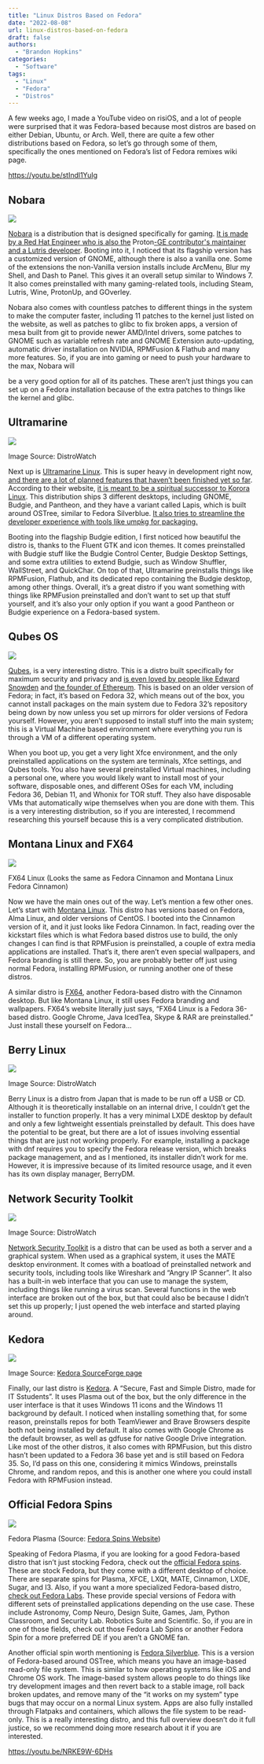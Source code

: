 ```yaml
---
title: "Linux Distros Based on Fedora"
date: "2022-08-08"
url: linux-distros-based-on-fedora
draft: false
authors:
  - "Brandon Hopkins"
categories:
  - "Software"
tags:
  - "Linux"
  - "Fedora"
  - "Distros"
---
```


A few weeks ago, I made a YouTube video on risiOS, and a lot of people were surprised that it was Fedora-based because most distros are based on either Debian, Ubuntu, or Arch. Well, there are quite a few other distributions based on Fedora, so let’s go through some of them, specifically the ones mentioned on Fedora’s list of Fedora remixes wiki page.

https://youtu.be/stIndl1YuIg

## Nobara

![](images/fedora-nobara.png)

[Nobara](https://nobaraproject.org/?ref=techhut.tv) is a distribution that is designed specifically for gaming. [It is made by a Red Hat Engineer who is also the](https://github.com/GloriousEggroll?ref=techhut.tv) Proton[\-GE contributor's maintainer and a Lutris developer](https://github.com/GloriousEggroll?ref=techhut.tv). Booting into it, I noticed that its flagship version has a customized version of GNOME, although there is also a vanilla one. Some of the extensions the non-Vanilla version installs include ArcMenu, Blur my Shell, and Dash to Panel. This gives it an overall setup similar to Windows 7. It also comes preinstalled with many gaming-related tools, including Steam, Lutris, Wine, ProtonUp, and GOverley.

Nobara also comes with countless patches to different things in the system to make the computer faster, including 11 patches to the kernel just listed on the website, as well as patches to glibc to fix broken apps, a version of mesa built from git to provide newer AMD/Intel drivers, some patches to GNOME such as variable refresh rate and GNOME Extension auto-updating, automatic driver installation on NVIDIA, RPMFusion & Flathub and many more features. So, if you are into gaming or need to push your hardware to the max, Nobara will

be a very good option for all of its patches. These aren’t just things you can set up on a Fedora installation because of the extra patches to things like the kernel and glibc.

## Ultramarine

![](images/fedora-ultramarine.png)

Image Source: DistroWatch

Next up is [Ultramarine Linux](https://ultramarine-linux.org/?ref=techhut.tv). This is super heavy in development right now, [and there are a lot of planned features that haven’t been finished yet so far](https://wiki.ultramarine-linux.org/?ref=techhut.tv#planned-features). According to their website, [it is meant to be a spiritual successor to Korora Linux](https://wiki.ultramarine-linux.org/?ref=techhut.tv#general-philosophy). This distribution ships 3 different desktops, including GNOME, Budgie, and Pantheon, and they have a variant called Lapis, which is built around OSTree, similar to Fedora Silverblue. [It also tries to streamline the developer experience with tools like umpkg for packaging.](https://wiki.ultramarine-linux.org/development/umpkg?ref=techhut.tv) 

Booting into the flagship Budgie edition, I first noticed how beautiful the distro is, thanks to the Fluent GTK and icon themes. It comes preinstalled with Budgie stuff like the Budgie Control Center, Budgie Desktop Settings, and some extra utilities to extend Budgie, such as Window Shuffler, WallStreet, and QuickChar. On top of that, Ultramarine preinstalls things like RPMFusion, Flathub, and its dedicated repo containing the Budgie desktop, among other things. Overall, it’s a great distro if you want something with things like RPMFusion preinstalled and don’t want to set up that stuff yourself, and it’s also your only option if you want a good Pantheon or Budgie experience on a Fedora-based system. 

## Qubes OS

![](images/fedora-qubes-os.png)

[Qubes](https://qubes-os.org/?ref=techhut.tv), is a very interesting distro. This is a distro built specifically for maximum security and privacy and [is even loved by people like Edward Snowden](https://twitter.com/Snowden/status/781493632293605376?ref=techhut.tv) and [the founder of Ethereum](https://twitter.com/vitalikbuterin/status/1086465679904038912?ref=techhut.tv). This is based on an older version of Fedora; in fact, it’s based on Fedora 32, which means out of the box, you cannot install packages on the main system due to Fedora 32’s repository being down by now unless you set up mirrors for older versions of Fedora yourself. However, you aren’t supposed to install stuff into the main system; this is a Virtual Machine based environment where everything you run is through a VM of a different operating system. 

When you boot up, you get a very light Xfce environment, and the only preinstalled applications on the system are terminals, Xfce settings, and Qubes tools. You also have several preinstalled Virtual machines, including a personal one, where you would likely want to install most of your software, disposable ones, and different OSes for each VM, including Fedora 36, Debian 11, and Whonix for TOR stuff. They also have disposable VMs that automatically wipe themselves when you are done with them. This is a very interesting distribution, so if you are interested, I recommend researching this yourself because this is a very complicated distribution.

## Montana Linux and FX64

![](images/montana-linux.png)

FX64 Linux (Looks the same as Fedora Cinnamon and Montana Linux Fedora Cinnamon)

Now we have the main ones out of the way. Let’s mention a few other ones. Let’s start with [Montana Linux](https://img.cs.montana.edu/linux/montanalinux/?ref=techhut.tv). This distro has versions based on Fedora, Alma Linux, and older versions of CentOS. I booted into the Cinnamon version of it, and it just looks like Fedora Cinnamon. In fact, reading over the kickstart files which is what Fedora based distros use to build, the only changes I can find is that RPMFusion is preinstalled, a couple of extra media applications are installed. That’s it, there aren’t even special wallpapers, and Fedora branding is still there. So, you are probably better off just using normal Fedora, installing RPMFusion, or running another one of these distros. 

A similar distro is [FX64](http://fx64.net/?ref=techhut.tv), another Fedora-based distro with the Cinnamon desktop. But like Montana Linux, it still uses Fedora branding and wallpapers. FX64’s website literally just says, “FX64 Linux is a Fedora 36-based distro. Google Chrome, Java IcedTea, Skype & RAR are preinstalled.” Just install these yourself on Fedora… 

## Berry Linux

![](images/berry-linux.png)

Image Source: DistroWatch

Berry Linux is a distro from Japan that is made to be run off a USB or CD. Although it is theoretically installable on an internal drive, I couldn’t get the installer to function properly. It has a very minimal LXDE desktop by default and only a few lightweight essentials preinstalled by default. This does have the potential to be great, but there are a lot of issues involving essential things that are just not working properly. For example, installing a package with dnf requires you to specify the Fedora release version, which breaks package management, and as I mentioned, its installer didn’t work for me. However, it is impressive because of its limited resource usage, and it even has its own display manager, BerryDM.

## Network Security Toolkit

![](images/fedora-network-security-toolkit.png)

Image Source: DistroWatch

[Network Security Toolkit](https://www.networksecuritytoolkit.org/nst/index.html?ref=techhut.tv) is a distro that can be used as both a server and a graphical system. When used as a graphical system, it uses the MATE desktop environment. It comes with a boatload of preinstalled network and security tools, including tools like Wireshark and “Angry IP Scanner”. It also has a built-in web interface that you can use to manage the system, including things like running a virus scan. Several functions in the web interface are broken out of the box, but that could also be because I didn’t set this up properly; I just opened the web interface and started playing around.

## Kedora

![](images/kedora-fedora.png)

Image Source: [Kedora SourceForge page](https://sourceforge.net/projects/xange/?ref=techhut.tv)

Finally, our last distro is [Kedora](https://sourceforge.net/projects/xange/?ref=techhut.tv). A “Secure, Fast and Simple Distro, made for IT Sstudents”. It uses Plasma out of the box, but the only difference in the user interface is that it uses Windows 11 icons and the Windows 11 background by default. I noticed when installing something that, for some reason, preinstalls repos for both TeamViewer and Brave Browsers despite both not being installed by default. It also comes with Google Chrome as the default browser, as well as gdfuse for native Google Drive integration. Like most of the other distros, it also comes with RPMFusion, but this distro hasn’t been updated to a Fedora 36 base yet and is still based on Fedora 35. So, I’d pass on this one, considering it mimics Windows, preinstalls Chrome, and random repos, and this is another one where you could install Fedora with RPMFusion instead. 

## Official Fedora Spins

![](images/fedora-offical-spins.png)

Fedora Plasma (Source: [Fedora Spins Website](https://spins.fedoraproject.org/kde/?ref=techhut.tv))

Speaking of Fedora Plasma, if you are looking for a good Fedora-based distro that isn’t just stocking Fedora, check out the [official Fedora spins](https://spins.fedoraproject.org/?ref=techhut.tv). These are stock Fedora, but they come with a different desktop of choice. There are separate spins for Plasma, XFCE, LXQt, MATE, Cinnamon, LXDE, Sugar, and I3. Also, if you want a more specialized Fedora-based distro, [check out Fedora Labs](https://labs.fedoraproject.org/?ref=techhut.tv). These provide special versions of Fedora with different sets of preinstalled applications depending on the use case. These include Astronomy, Comp Neuro, Design Suite, Games, Jam, Python Classroom, and Security Lab. Robotics Suite and Scientific. So, if you are in one of those fields, check out those Fedora Lab Spins or another Fedora Spin for a more preferred DE if you aren’t a GNOME fan. 

Another official spin worth mentioning is [Fedora Silverblue](https://silverblue.fedoraproject.org/?ref=techhut.tv). This is a version of Fedora-based around OSTree, which means you have an image-based read-only file system. This is similar to how operating systems like iOS and Chrome OS work. The image-based system allows people to do things like try development images and then revert back to a stable image, roll back broken updates, and remove many of the “it works on my system” type bugs that may occur on a normal Linux system. Apps are also fully installed through Flatpaks and containers, which allows the file system to be read-only. This is a really interesting distro, and this full overview doesn’t do it full justice, so we recommend doing more research about it if you are interested.

https://youtu.be/NRKE9W-6DHs
